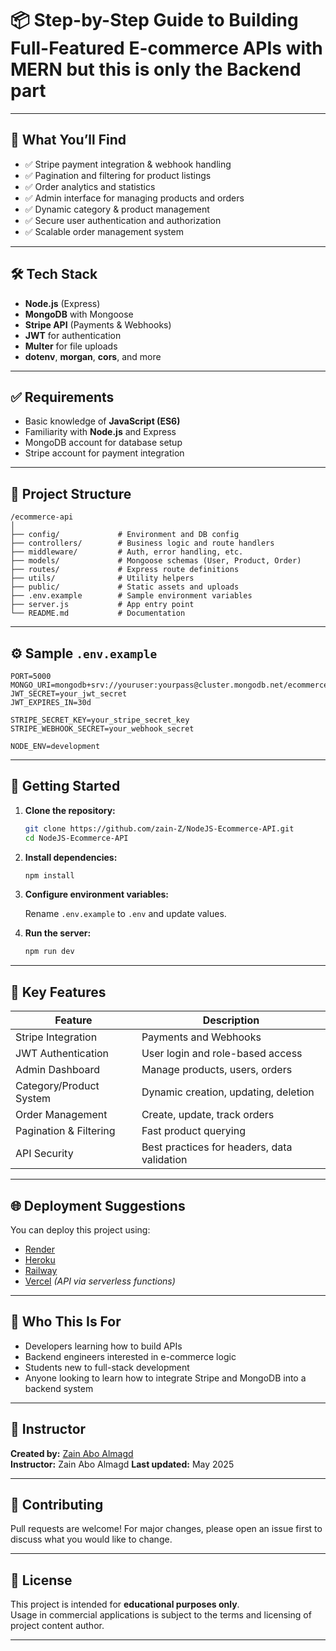 # 📦 Step-by-Step Guide to Building Full-Featured E-commerce APIs with MERN but this is only the Backend part

---

## 🧠 What You’ll Find

- ✅ Stripe payment integration & webhook handling
- ✅ Pagination and filtering for product listings
- ✅ Order analytics and statistics
- ✅ Admin interface for managing products and orders
- ✅ Dynamic category & product management
- ✅ Secure user authentication and authorization
- ✅ Scalable order management system

---

## 🛠️ Tech Stack

- **Node.js** (Express)
- **MongoDB** with Mongoose
- **Stripe API** (Payments & Webhooks)
- **JWT** for authentication
- **Multer** for file uploads
- **dotenv**, **morgan**, **cors**, and more

---

## ✅ Requirements

- Basic knowledge of **JavaScript (ES6)**
- Familiarity with **Node.js** and Express
- MongoDB account for database setup
- Stripe account for payment integration

---

## 📁 Project Structure

```
/ecommerce-api
│
├── config/             # Environment and DB config
├── controllers/        # Business logic and route handlers
├── middleware/         # Auth, error handling, etc.
├── models/             # Mongoose schemas (User, Product, Order)
├── routes/             # Express route definitions
├── utils/              # Utility helpers
├── public/             # Static assets and uploads
├── .env.example        # Sample environment variables
├── server.js           # App entry point
└── README.md           # Documentation
```

---

## ⚙️ Sample `.env.example`

```env
PORT=5000
MONGO_URI=mongodb+srv://youruser:yourpass@cluster.mongodb.net/ecommerce
JWT_SECRET=your_jwt_secret
JWT_EXPIRES_IN=30d

STRIPE_SECRET_KEY=your_stripe_secret_key
STRIPE_WEBHOOK_SECRET=your_webhook_secret

NODE_ENV=development
```

---

## 🚀 Getting Started

1. **Clone the repository:**

   ```bash
   git clone https://github.com/zain-Z/NodeJS-Ecommerce-API.git
   cd NodeJS-Ecommerce-API
   ```

2. **Install dependencies:**

   ```bash
   npm install
   ```

3. **Configure environment variables:**

   Rename `.env.example` to `.env` and update values.

4. **Run the server:**

   ```bash
   npm run dev
   ```

---

## 🧪 Key Features

| Feature                   | Description                                      |
|--------------------------|--------------------------------------------------|
| Stripe Integration       | Payments and Webhooks                            |
| JWT Authentication       | User login and role-based access                 |
| Admin Dashboard          | Manage products, users, orders                   |
| Category/Product System  | Dynamic creation, updating, deletion             |
| Order Management         | Create, update, track orders                     |
| Pagination & Filtering   | Fast product querying                            |
| API Security             | Best practices for headers, data validation      |

---

## 🌐 Deployment Suggestions

You can deploy this project using:

- [Render](https://render.com/)
- [Heroku](https://www.heroku.com/)
- [Railway](https://railway.app/)
- [Vercel](https://vercel.com/) *(API via serverless functions)*

---

## 👥 Who This Is For

- Developers learning how to build APIs
- Backend engineers interested in e-commerce logic
- Students new to full-stack development
- Anyone looking to learn how to integrate Stripe and MongoDB into a backend system

---

## 📢 Instructor

**Created by:** [ Zain Abo Almagd ](https://overzainking.netlify.app/)  
**Instructor:** Zain Abo Almagd 
**Last updated:** May 2025  

---

## 🤝 Contributing

Pull requests are welcome! For major changes, please open an issue first to discuss what you would like to change.

---

## 📜 License

This project is intended for **educational purposes only**.  
Usage in commercial applications is subject to the terms and licensing of project content author.

---